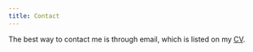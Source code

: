 ```yaml
---
title: Contact
---
```


The best way to contact me is through email, which is listed on my
[CV]({static}/files/coutinho_cv.pdf).
